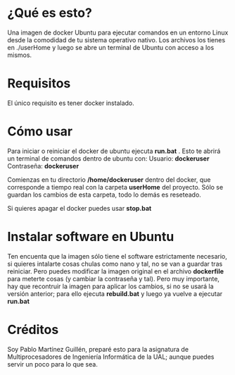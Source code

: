 # ¿Qué es esto?
Una imagen de docker Ubuntu para ejecutar comandos en un entorno Linux desde la comodidad de tu sistema operativo nativo. Los archivos los tienes en ./userHome y luego se abre un terminal de Ubuntu con acceso a los mismos.

# Requisitos
El único requisito es tener docker instalado.

# Cómo usar
Para iniciar o reiniciar el docker de ubuntu ejecuta **run.bat** . Esto te abrirá un terminal de comandos dentro de ubuntu con:
Usuario: **dockeruser**
Contraseña: **dockeruser**

Comienzas en tu directorio **/home/dockeruser** dentro del docker, que corresponde a tiempo real con la carpeta **userHome** del proyecto. Sólo se guardan los cambios de esta carpeta, todo lo demás es reseteado.

Si quieres apagar el docker puedes usar **stop.bat**

# Instalar software en Ubuntu
Ten encuenta que la imagen sólo tiene el software estrictamente necesario, si quieres intalarte cosas chulas como nano y tal, no se van a guardar tras reiniciar. Pero puedes modificar la imagen original en el archivo **dockerfile** para meterte cosas (y cambiar la contraseña y tal). Pero muy importante, hay que recontruir la imagen para aplicar los cambios, si no se usará la versión anterior; para ello ejecuta **rebuild.bat** y luego ya vuelve a ejecutar **run.bat**

# Créditos
Soy Pablo Martínez Guillén, preparé esto para la asignatura de Multiprocesadores de Ingeniería Informática de la UAL; aunque puedes servir un poco para lo que sea.